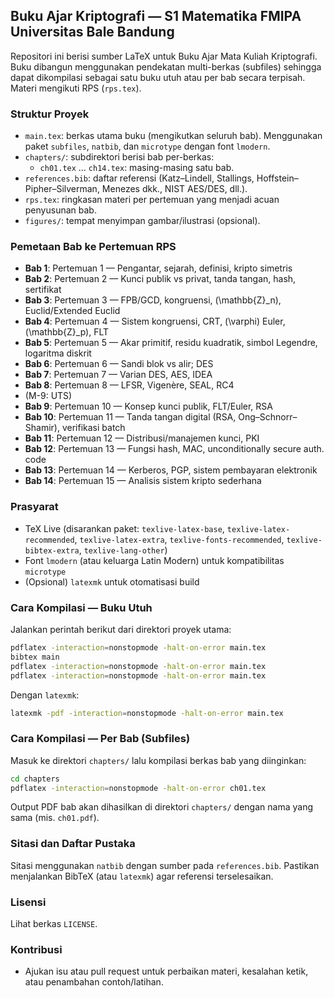 ## Buku Ajar Kriptografi — S1 Matematika FMIPA Universitas Bale Bandung

Repositori ini berisi sumber LaTeX untuk Buku Ajar Mata Kuliah Kriptografi. Buku dibangun menggunakan pendekatan multi-berkas (subfiles) sehingga dapat dikompilasi sebagai satu buku utuh atau per bab secara terpisah. Materi mengikuti RPS (`rps.tex`).

### Struktur Proyek
- `main.tex`: berkas utama buku (mengikutkan seluruh bab). Menggunakan paket `subfiles`, `natbib`, dan `microtype` dengan font `lmodern`.
- `chapters/`: subdirektori berisi bab per-berkas:
  - `ch01.tex` … `ch14.tex`: masing-masing satu bab.
- `references.bib`: daftar referensi (Katz–Lindell, Stallings, Hoffstein–Pipher–Silverman, Menezes dkk., NIST AES/DES, dll.).
- `rps.tex`: ringkasan materi per pertemuan yang menjadi acuan penyusunan bab.
- `figures/`: tempat menyimpan gambar/ilustrasi (opsional).

### Pemetaan Bab ke Pertemuan RPS
- **Bab 1**: Pertemuan 1 — Pengantar, sejarah, definisi, kripto simetris
- **Bab 2**: Pertemuan 2 — Kunci publik vs privat, tanda tangan, hash, sertifikat
- **Bab 3**: Pertemuan 3 — FPB/GCD, kongruensi, \(\mathbb{Z}_n\), Euclid/Extended Euclid
- **Bab 4**: Pertemuan 4 — Sistem kongruensi, CRT, \(\varphi\) Euler, \(\mathbb{Z}_p\), FLT
- **Bab 5**: Pertemuan 5 — Akar primitif, residu kuadratik, simbol Legendre, logaritma diskrit
- **Bab 6**: Pertemuan 6 — Sandi blok vs alir; DES
- **Bab 7**: Pertemuan 7 — Varian DES, AES, IDEA
- **Bab 8**: Pertemuan 8 — LFSR, Vigenère, SEAL, RC4
- (M-9: UTS)
- **Bab 9**: Pertemuan 10 — Konsep kunci publik, FLT/Euler, RSA
- **Bab 10**: Pertemuan 11 — Tanda tangan digital (RSA, Ong–Schnorr–Shamir), verifikasi batch
- **Bab 11**: Pertemuan 12 — Distribusi/manajemen kunci, PKI
- **Bab 12**: Pertemuan 13 — Fungsi hash, MAC, unconditionally secure auth. code
- **Bab 13**: Pertemuan 14 — Kerberos, PGP, sistem pembayaran elektronik
- **Bab 14**: Pertemuan 15 — Analisis sistem kripto sederhana

### Prasyarat
- TeX Live (disarankan paket: `texlive-latex-base`, `texlive-latex-recommended`, `texlive-latex-extra`, `texlive-fonts-recommended`, `texlive-bibtex-extra`, `texlive-lang-other`)
- Font `lmodern` (atau keluarga Latin Modern) untuk kompatibilitas `microtype`
- (Opsional) `latexmk` untuk otomatisasi build

### Cara Kompilasi — Buku Utuh
Jalankan perintah berikut dari direktori proyek utama:

```bash
pdflatex -interaction=nonstopmode -halt-on-error main.tex
bibtex main
pdflatex -interaction=nonstopmode -halt-on-error main.tex
pdflatex -interaction=nonstopmode -halt-on-error main.tex
```

Dengan `latexmk`:

```bash
latexmk -pdf -interaction=nonstopmode -halt-on-error main.tex
```

### Cara Kompilasi — Per Bab (Subfiles)
Masuk ke direktori `chapters/` lalu kompilasi berkas bab yang diinginkan:

```bash
cd chapters
pdflatex -interaction=nonstopmode -halt-on-error ch01.tex
```

Output PDF bab akan dihasilkan di direktori `chapters/` dengan nama yang sama (mis. `ch01.pdf`).

### Sitasi dan Daftar Pustaka
Sitasi menggunakan `natbib` dengan sumber pada `references.bib`. Pastikan menjalankan BibTeX (atau `latexmk`) agar referensi terselesaikan.

### Lisensi
Lihat berkas `LICENSE`.

### Kontribusi
- Ajukan isu atau pull request untuk perbaikan materi, kesalahan ketik, atau penambahan contoh/latihan.
